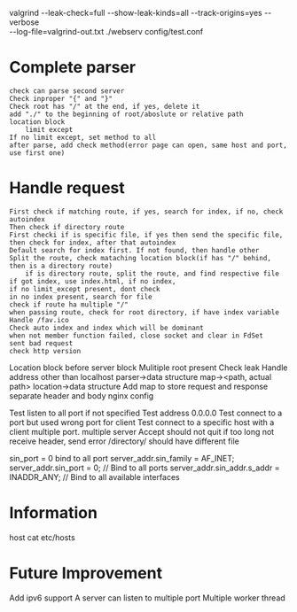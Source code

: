 valgrind --leak-check=full --show-leak-kinds=all --track-origins=yes  --verbose     
     --log-file=valgrind-out.txt          ./webserv config/test.conf
    
# Complete parser
    check can parse second server
    Check inproper "{" and "}" 
    Check root has "/" at the end, if yes, delete it
    add "./" to the beginning of root/aboslute or relative path
    location block
        limit except
    If no limit except, set method to all
    after parse, add check method(error page can open, same host and port, use first one)
# Handle request
    First check if matching route, if yes, search for index, if no, check autoindex
    Then check if directory route
    First checki if is specific file, if yes then send the specific file, 
    then check for index, after that autoindex
    Default search for index first. If not found, then handle other
    Split the route, check mataching location block(if has "/" behind, then is a directory route)
        if is directory route, split the route, and find respective file
    if got index, use index.html, if no index, 
    if no limit_except present, dont check
    in no index present, search for file
    check if route ha multiple "/"
    when passing route, check for root directory, if have index variable
    Handle /fav.ico
    Check auto index and index which will be dominant
    when not member function failed, close socket and clear in FdSet
    sent bad request
    check http version

Location block before server block
Mulitiple root present
Check leak
Handle address other than localhost
parser->data structure
    map-><path, actual path>
location->data structure
Add map to store request and response
separate header and body
nginx config


Test listen to all port if not specified
Test address 0.0.0.0
Test connect to a port but used wrong port for client
Test connect to a specific host with a client
multiple port.
multiple server
Accept should not quit
if too long not receive header, send error
/directory/ should have different file


sin_port = 0 bind to all port
server_addr.sin_family = AF_INET;
    server_addr.sin_port = 0;  // Bind to all ports
    server_addr.sin_addr.s_addr = INADDR_ANY;  // Bind to all available interfaces

# Information
host cat etc/hosts

# Future Improvement
Add ipv6 support
A server can listen to multiple port
Multiple worker thread